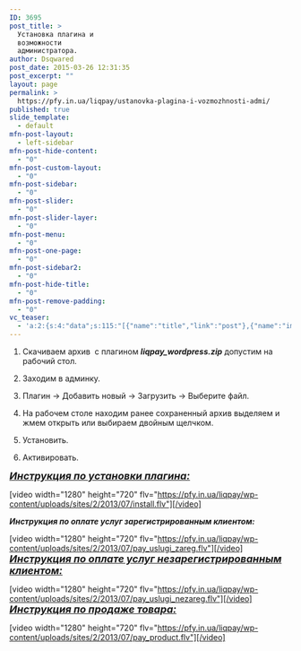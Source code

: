 ```yaml
---
ID: 3695
post_title: >
  Установка плагина и
  возможности
  администратора.
author: Dsqwared
post_date: 2015-03-26 12:31:35
post_excerpt: ""
layout: page
permalink: >
  https://pfy.in.ua/liqpay/ustanovka-plagina-i-vozmozhnosti-admi/
published: true
slide_template:
  - default
mfn-post-layout:
  - left-sidebar
mfn-post-hide-content:
  - "0"
mfn-post-custom-layout:
  - "0"
mfn-post-sidebar:
  - "0"
mfn-post-slider:
  - "0"
mfn-post-slider-layer:
  - "0"
mfn-post-menu:
  - "0"
mfn-post-one-page:
  - "0"
mfn-post-sidebar2:
  - "0"
mfn-post-hide-title:
  - "0"
mfn-post-remove-padding:
  - "0"
vc_teaser:
  - 'a:2:{s:4:"data";s:115:"[{"name":"title","link":"post"},{"name":"image","image":"featured","link":"none"},{"name":"text","mode":"excerpt"}]";s:7:"bgcolor";s:0:"";}'
---
```

1. Скачиваем архив  с плагином <em><strong>liqpay_wordpress.zip</strong></em> допустим на рабочий стол.

1. Заходим в админку.

2. Плагин -&gt; Добавить новый -&gt; Загрузить -&gt; Выберите файл.

3. На рабочем столе находим ранее сохраненный архив выделяем и жмем открыть или выбираем двойным щелчком.

4. Установить.

5. Активировать.

<span style="font-size: large; text-decoration: underline;"><em><strong>Инструкция по установки плагина:</strong></em></span>

[video width="1280" height="720" flv="https://pfy.in.ua/liqpay/wp-content/uploads/sites/2/2013/07/install.flv"][/video]

<em><strong>Инструкция по оплате услуг зарегистрированным клиентом:</strong></em>

[video width="1280" height="720" flv="https://pfy.in.ua/liqpay/wp-content/uploads/sites/2/2013/07/pay_uslugi_zareg.flv"][/video]
<span style="font-size: large; text-decoration: underline;"><em><strong>Инструкция по оплате услуг незарегистрированным клиентом:</strong></em></span>

[video width="1280" height="720" flv="https://pfy.in.ua/liqpay/wp-content/uploads/sites/2/2013/07/pay_uslugi_nezareg.flv"][/video]
<span style="font-size: large; text-decoration: underline;"><em><strong>Инструкция по продаже товара:</strong></em></span>

[video width="1280" height="720" flv="https://pfy.in.ua/liqpay/wp-content/uploads/sites/2/2013/07/pay_product.flv"][/video]